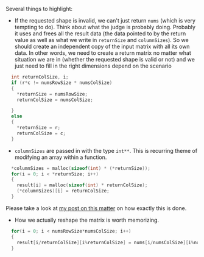 Several things to highlight:

- If the requested shape is invalid, we can't just return `nums` 
(which is very tempting to do). Think about what the judge is probably doing. 
Probably it uses and frees all the result data 
(the data pointed to by the return value as well as what we 
write in `returnSize` and `columnSizes`). 
So we should create an independent copy of the input matrix with all its own data. 
In other words, we need to create a return matrix no matter what situation we 
are in (whether the requested shape is valid or not) and we just need to
fill in the right dimensions depend on the scenario

```c
  int returnColSize, i;
  if (r*c != numsRowSize * numsColSize)
  {
    *returnSize = numsRowSize;
    returnColSize = numsColSize;

  }
  else
  {
    *returnSize = r;
    returnColSize = c;
  }
```

- `columnSizes` are passed in with the type `int**`. This is recurring theme of
modifying an array within a function. 

```c
  *columnSizes = malloc(sizeof(int) * (*returnSize));
  for(i = 0; i < *returnSize; i++)
  {
    result[i] = malloc(sizeof(int) * returnColSize);
    (*columnSizes)[i] = returnColSize;
  }
```

Please take a look at [my post on this matter](http://zhu45.org/posts/2017/Jan/08/modify-array-inside-function-in-c/)
on how exactly this is done.

- How we actually reshape the matrix is worth memorizing.

```c
  for(i = 0; i < numsRowSize*numsColSize; i++)
  {
    result[i/returnColSize][i%returnColSize] = nums[i/numsColSize][i%numsColSize];
  }
```
